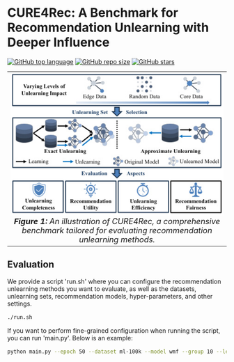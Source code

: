 # CURE4Rec: A Benchmark for Recommendation Unlearning with Deeper Influence

[comment]: <> ([![License: MIT]&#40;https://img.shields.io/badge/License-MIT-yellow.svg&#41;]&#40;LICENSE&#41;)

[![GitHub top language](https://img.shields.io/github/languages/top/xiye7lai/CURE4Rec)](https://github.com/xiye7lai/CURE4Rec)
[![GitHub repo size](https://img.shields.io/github/repo-size/xiye7lai/CURE4Rec)](https://github.com/xiye7lai/CURE4Rec)
[![GitHub stars](https://img.shields.io/github/stars/xiye7lai/CURE4Rec)](https://github.com/xiye7lai/CURE4Rec)

<table align="center">
  <tr>
    <td align="center"> 
      <img src="assets/framework.jpg" alt="Framework" style="width: 700px;"/> 
      <br>
      <em style="font-size: 18px;">  <strong style="font-size: 18px;">Figure 1:</strong> An illustration of CURE4Rec, a comprehensive benchmark tailored for evaluating recommendation unlearning methods. </em>
    </td>
  </tr>
</table>


## Evaluation

We provide a script 'run.sh' where you can configure the recommendation unlearning methods you want to evaluate, as well as the datasets, unlearning sets, recommendation models, hyper-parameters, and other settings.

```bash
./run.sh
```

If you want to perform fine-grained configuration when running the script, you can run 'main.py'. Below is an example:

```bash
python main.py --epoch 50 --dataset ml-100k --model wmf --group 10 --learn retrain --deltype random --delper 5 --verbose 2
```